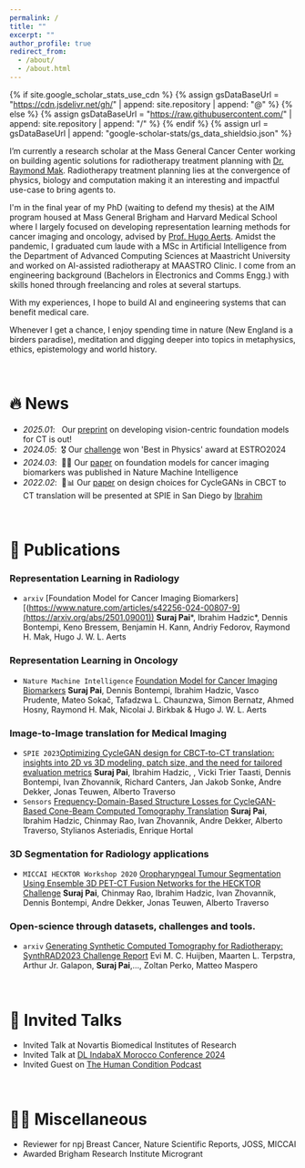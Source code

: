 ```yaml
---
permalink: /
title: ""
excerpt: ""
author_profile: true
redirect_from: 
  - /about/
  - /about.html
---
```


{% if site.google_scholar_stats_use_cdn %}
{% assign gsDataBaseUrl = "https://cdn.jsdelivr.net/gh/" | append: site.repository | append: "@" %}
{% else %}
{% assign gsDataBaseUrl = "https://raw.githubusercontent.com/" | append: site.repository | append: "/" %}
{% endif %}
{% assign url = gsDataBaseUrl | append: "google-scholar-stats/gs_data_shieldsio.json" %}

<span class='anchor' id='about-me'></span>
I’m currently a research scholar at the Mass General Cancer Center working on building agentic solutions for radiotherapy treatment planning with [Dr. Raymond Mak](https://physiciandirectory.brighamandwomens.org/details/111/raymond-mak-radiation_oncology-boston). Radiotherapy treatment planning lies at the convergence of physics, biology and computation making it an interesting and impactful use-case to bring agents to.

I'm in the final year of my PhD (waiting to defend my thesis) at the AIM program housed at Mass General Brigham and Harvard Medical School where I largely focused on developing representation learning methods for cancer imaging and oncology, advised by [Prof. Hugo Aerts](https://www.linkedin.com/in/hugoaerts/). Amidst the pandemic, I graduated cum laude with a MSc in Artificial Intelligence from the Department of Advanced Computing Sciences at Maastricht University and worked on AI-assisted radiotherapy at MAASTRO Clinic. I come from an engineering background (Bachelors in Electronics and Comms Engg.) with skills honed through freelancing and roles at several startups.

With my experiences, I hope to build AI and engineering systems that can benefit medical care.

Whenever I get a chance, I enjoy spending time in nature (New England is a birders paradise), meditation and digging deeper into topics in metaphysics, ethics, epistemology and world history. 

&nbsp;
# 🔥 News
- *2025.01*: &nbsp; Our [preprint](https://arxiv.org/abs/2501.09001) on developing vision-centric foundation models for CT is out!
- *2024.05*: &nbsp;🎖️ Our [challenge](https://synthrad2023.grand-challenge.org/) won 'Best in Physics' award at ESTRO2024
- *2024.03*: &nbsp;🎉📝 Our [paper](https://www.nature.com/articles/s42256-024-00807-9) on foundation models for cancer imaging biomarkers was published in Nature Machine Intelligence 
- *2022.02*: &nbsp;🎉📊 Our [paper](https://www.spiedigitallibrary.org/conference-proceedings-of-spie/12926/1292608/Optimizing-CycleGAN-design-for-CBCT-to-CT-translation--insights/10.1117/12.3007031.short#_=_) on design choices for CycleGANs in CBCT to CT translation will be presented at SPIE in San Diego by [Ibrahim](https://aim.hms.harvard.edu/team/ibrahim-hadzic)

&nbsp;

# 📝 Publications 

### Representation Learning in Radiology
- `arxiv` [Foundation Model for Cancer Imaging Biomarkers][(https://www.nature.com/articles/s42256-024-00807-9](https://arxiv.org/abs/2501.09001)) **Suraj Pai***, Ibrahim Hadzic*, Dennis Bontempi, Keno Bressem, Benjamin H. Kann, Andriy Fedorov, Raymond H. Mak, Hugo J. W. L. Aerts

### Representation Learning in Oncology
- `Nature Machine Intelligence` [Foundation Model for Cancer Imaging Biomarkers](https://www.nature.com/articles/s42256-024-00807-9) **Suraj Pai**, Dennis Bontempi, Ibrahim Hadzic, Vasco Prudente, Mateo Sokač, Tafadzwa L. Chaunzwa, Simon Bernatz, Ahmed Hosny, Raymond H. Mak, Nicolai J. Birkbak & Hugo J. W. L. Aerts


### Image-to-Image translation for Medical Imaging
- `SPIE 2023`[Optimizing CycleGAN design for CBCT-to-CT translation: insights into 2D vs 3D modeling, patch size, and the need for tailored evaluation metrics](https://www.spiedigitallibrary.org/conference-proceedings-of-spie/12926/1292608/Optimizing-CycleGAN-design-for-CBCT-to-CT-translation--insights/10.1117/12.3007031.short#_=_) **Suraj Pai**, Ibrahim Hadzic, , Vicki Trier Taasti, Dennis Bontempi, Ivan Zhovannik, Richard Canters, Jan Jakob Sonke, Andre Dekker, Jonas Teuwen, Alberto Traverso
- `Sensors` [Frequency-Domain-Based Structure Losses for CycleGAN-Based Cone-Beam Computed Tomography Translation](https://www.mdpi.com/1424-8220/23/3/1089) **Suraj Pai**, Ibrahim Hadzic, Chinmay Rao, Ivan Zhovannik, Andre Dekker, Alberto Traverso, Stylianos Asteriadis, Enrique Hortal

### 3D Segmentation for Radiology applications
- `MICCAI HECKTOR Workshop 2020` [Oropharyngeal Tumour Segmentation Using Ensemble 3D PET-CT Fusion Networks for the HECKTOR Challenge](https://link.springer.com/chapter/10.1007/978-3-030-67194-5_8) **Suraj Pai**, Chinmay Rao, Ibrahim Hadzic, Ivan Zhovannik, Dennis Bontempi, Andre Dekker, Jonas Teuwen, Alberto Traverso


### Open-science through datasets, challenges and tools.
- `arxiv` [Generating Synthetic Computed Tomography for Radiotherapy: SynthRAD2023 Challenge Report](https://arxiv.org/abs/2403.08447) Evi M. C. Huijben, Maarten L. Terpstra, Arthur Jr. Galapon, **Suraj Pai**,..., Zoltan Perko, Matteo Maspero

&nbsp;
# 💬 Invited Talks
- Invited Talk at Novartis Biomedical Institutes of Research
- Invited Talk at [DL IndabaX Morocco Conference 2024](https://sites.google.com/view/indabaxmorocco24/schedule)
- Invited Guest on [The Human Condition Podcast](https://open.spotify.com/embed/episode/2DOhUlgjmhNkNtS94wutN6?utm_source=generator&theme=0&t=0)

&nbsp;
# 👍🏼 Miscellaneous 
- Reviewer for npj Breast Cancer, Nature Scientific Reports, JOSS, MICCAI
- Awarded Brigham Research Institute Microgrant 

